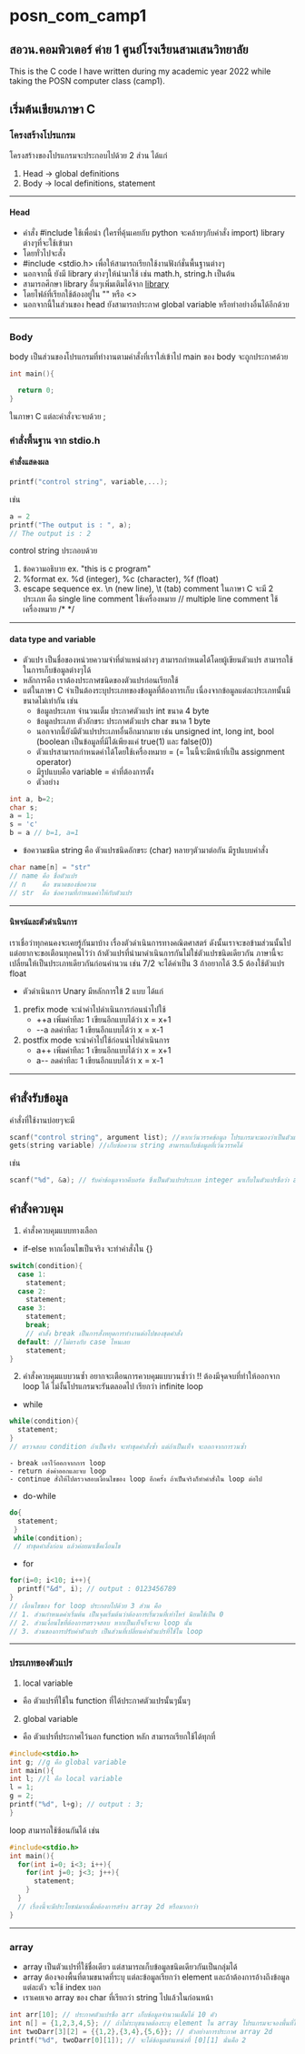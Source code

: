 # posn_com_camp1 
## สอวน.คอมพิวเตอร์ ค่าย 1 ศูนย์โรงเรียนสามเสนวิทยาลัย
This is the C code I have written during my academic year 2022 while taking the POSN computer class (camp1).

## เริ่มต้นเขียนภาษา C
### โครงสร้างโปรแกรม

โครงสร้างของโปรแกรมจะประกอบไปด้วย 2 ส่วน ได้แก่
1. Head -> global definitions
2. Body -> local definitions, statement
---
#### Head
- คำสั่ง #include ใช้เพื่อนำ (ใครที่คุ้นเคยกับ python จะคล้ายๆกับคำสั่ง import) library ต่างๆที่จะใช้เข้ามา
- โดยทั่วไปจะสั่ง 
- #include <stdio.h> เพื่อให้สามารถเรียกใช้งานฟังก์ชั่นพื้นฐานต่างๆ
- นอกจากนี้ ยังมี library ต่างๆให้นำมาใช้ เช่น math.h, string.h เป็นต้น
- สามารถศึกษา library อื่นๆเพิ่มเติมได้จาก [library](https://cplusplus.com/)
- โดยไฟล์ที่เรียกใช้ต้องอยู่ใน "" หรือ <>
- นอกจากนี้ในส่วนของ head ยังสามารถประกาศ global variable หรือทำอย่างอื่นได้อีกด้วย
---
### Body
body เป็นส่วนของโปรแกรมที่ทำงานตามคำสั่งที่เราใส่เข้าไป 
main ของ body จะถูกประกาศด้วย
```c
int main(){

  return 0;
}
```
ในภาษา C แต่ละคำสั่งจะจบด้วย ; 

### คำสั่งพื้นฐาน จาก stdio.h
#### คำสั่งแสดงผล
```c
printf("control string", variable,...);
```
เช่น
```c
a = 2
printf("The output is : ", a);
// The output is : 2
```
control string ประกอบด้วย 
1. ข้อความอธิบาย ex. "this is c program"
2. %format ex. %d (integer), %c (character), %f (float)
3. escape sequence ex. \n (new line), \t (tab)
comment ในภาษา C จะมี 2 ประเภท คือ
   single line comment ใช้เครื่องหมาย //
   multiple line comment ใช้เครื่องหมาย /* */
---
#### data type and variable
- ตัวแปร เป็นชื่อของหน่วยความจำที่ตำแหน่งต่างๆ สามารถกำหนดได้โดยผู้เขียนตัวแปร สามารถใช้ในการเก็บข้อมูลต่างๆได้
- หลักการคือ เราต้องประกาศชนิดของตัวแปรก่อนเรียกใช้
- แต่ในภาษา C จำเป็นต้องระบุประเภทของข้อมูลที่ต้องการเก็บ เนื่องจากข้อมูลแต่ละประเภทนั้นมีขนาดไม่เท่ากัน เช่น
    - ข้อมูลประเภท จำนวนเต็ม ประกาศตัวแปร int  ขนาด 4 byte 
    - ข้อมูลประเภท ตัวอักขระ  ประกาศตัวแปร char ขนาด 1 byte
    - นอกจากนี้ยังมีตัวแปรประเภทอื่นอีกมากมาย เช่น unsigned int, long int, bool (boolean เป็นข้อมูลที่มีได้เพียงแค่ true(1) และ false(0))
    - ตัวแปรสามารถกำหนดค่าได้โดยใช้เครื่องหมาย = (= ในนี้จะมีหน้าที่เป็น assignment operator)
    - มีรูปแบบคือ variable = ค่าที่ต้องการตั้ง
    - ตัวอย่าง
```c
int a, b=2;
char s;
a = 1;
s = 'c'
b = a // b=1, a=1
```
- ข้อความชนิด string คือ ตัวแปรชนิดอักขระ (char) หลายๆตัวมาต่อกัน มีรูปแบบคำสั่ง
```c
char name[n] = "str"
// name คือ ชื่อตัวแปร
// n    คือ ขนาดของข้อความ
// str  คือ ข้อความที่กำหนดค่าให้กับตัวแปร
```
---
#### นิพจน์และตัวดำเนินการ
 เราเชื่อว่าทุกคนคงจะเคยรู้กันมาบ้าง เรื่องตัวดำเนินการทางคณิตศาสตร์ ดังนั้นเราจะขอข้ามส่วนนั้นไป  แต่อยากจะขอเตือนทุกคนไว้ว่า ถ้าตัวแปรที่นำมาดำเนินการกันไม่ใช่ตัวแปรชนิดเดียวกัน ภาษานี้จะเปลี่ยนให้เป็นประเภทเดียวกันก่อนคำนวน เช่น 7/2 จะได้ค่าเป็น 3 ถ้าอยากได้ 3.5 ต้องใช้ตัวแปร float
 
- ตัวดำเนินการ Unary
มีหลักการใข้ 2 แบบ ได้แก่
1. prefix mode จะนำค่าไปดำเนินการก่อนนำไปใช้
   - ++a  เพิ่มค่าทีละ 1 เขียนอีกแบบได้ว่า x = x+1
   - --a  ลดค่าทีละ  1 เขียนอีกแบบได้ว่า x = x-1
2. postfix mode จะนำค่าไปใช้ก่อนนำไปดำเนินการ
   - a++  เพิ่มค่าทีละ 1 เขียนอีกแบบได้ว่า x = x+1
   - a--  ลดค่าทีละ  1 เขียนอีกแบบได้ว่า x = x-1
---

## คำสั่งรับข้อมูล
คำสั่งที่ใช้งานบ่อยๆจะมี 
```c
scanf("control string", argument list); //หากเว้นวรรคข้อมูล โปรแกรมจะมองว่าเป็นตัวแปรมากกว่า 1 ตัว 
gets(string variable) //เก็บข้อความ string สามารถเก็บข้อมูลที่เว้นวรรคได้
```
เช่น
```c
scanf("%d", &a); // รับค่าข้อมูลจากคีบอร์ด ซึ่งเป็นตัวแปรประเภท integer มาเก็บในตัวแปรชื่อว่า a
```

## คำสั่งควบคุม
1. คำสั่งควบคุมแบบทางเลือก
  - if-else
    หากเงื่อนไขเป็นจริง จะทำคำสั่งใน {}
```c
switch(condition){
  case 1:
    statement;
  case 2:
    statement;
  case 3: 
    statement; 
    break;
    // คำสั่ง break เป็นการสั่งหยุดการทำงานต่อไปของชุดคำสั่ง
  default: //ไม่ตรงกับ case ไหนเลย
    statement;
}
```

2. คำสั่งควบคุมแบบวนซ้ำ
อยากจะเตือนการควบคุมแบบวนซ้ำว่า !! ต้องมีจุดจบที่ทำให้ออกจาก loop ได้ ไม่งั้นโปรแกรมจะรันตลอดไป เรียกว่า infinite loop
  - while
```c
while(condition){
  statement;
}
// ตรวจสอบ condition ถ้าเป็นจริง จะทำชุดคำสั่งซ้ำ แต่ถ้าเป็นเท็จ จะออกจากการวนซ้ำ
```
    - break เอาไว้ออกจากการ loop
    - return ส่งค่าออกและจบ loop
    - continue สั่งให้ไปตรวจสอบเงื่อนไขของ loop อีกครั้ง ถ้าเป็นจริงก็ทำคำสั่งใน loop ต่อไป
  - do-while
```c
do{
  statement;
 }
 while(condition);
 // ทำชุดคำสั่งก่อน แล้วค่อยมาเช็คเงื่อนไข
```
  - for
```c
for(i=0; i<10; i++){
  printf("&d", i); // output : 0123456789
}
// เงื่อนไขของ for loop ประกอบไปด้วย 3 ส่วน คือ
// 1. ส่วนกำหนดค่าเริ่มต้น เป็นจุดเริ่มต้นว่าต้องการเริ่มวนที่เท่าไหร่ นิยมใช้เป็น 0
// 2. ส่วนเงื่อนไขที่ต้องการตรวจสอบ หากเป็นเท็จก็จะจบ loop นั้น
// 3. ส่วนของการปรับค่าตัวแปร เป็นส่วนที่เปลี่ยนค่าตัวแปรที่ใช้ใน loop
```
---
### ประเภทของตัวแปร
1. local variable 
  - คือ ตัวแปรที่ใช้ใน function ที่ได้ประกาศตัวแปรนั้นๆนั้นๆ
2. global variable
  - คือ ตัวแปรที่ประกาศไว้นอก function หลัก สามารถเรียกใช้ได้ทุกที่

```c
#include<stdio.h>
int g; //g คือ global variable
int main(){
int l; //l คือ local variable
l = 1;
g = 2;
printf("%d", l+g); // output : 3;
}
```
loop สามารถใช้ซ้อนกันได้ เช่น
```c
#include<stdio.h>
int main(){
  for(int i=0; i<3; i++){
    for(int j=0; j<3; j++){
      statement;
    }
  }
  // เรื่องนี้จะมีประโยชน์มากเมื่อต้องการสร้าง array 2d หรือมากกว่า
}
```
---
### array
- array เป็นตัวแปรที่ใช้ชื่อเดียว แต่สามารถเก็บข้อมูลชนิดเดียวกันเป็นกลุ่มได้
- array ต้องจองพื้นที่ตามขนาดที่ระบุ แต่ละข้อมูลเรียกว่า element และถ้าต้องการอ้างถึงข้อมูลแต่ละตัว จะใช้ index บอก
- เราเคยเจอ array ของ char ที่เรียกว่า string ไปแล้วในก่อนหน้า
```c
int arr[10]; // ประกาศตัวแปรชื่อ arr เก็บข้อมูลจำนวนเต็มได้ 10 คัว
int n[] = {1,2,3,4,5}; // ถ้าไม่ระบุขนาดต้องระบุ element ใน array โปรแกรมจะจองพื้นที่ให้เอง เช่นในที่นี้จองไว้ 5
int twoDarr[3][2] = {{1,2},{3,4},{5,6}}; // ตัวอย่างการประกาศ array 2d
printf("%d", twoDarr[0][1]); // จะได้ข้อมูลตำแหน่งที่ [0][1] นั่นคือ 2
```
